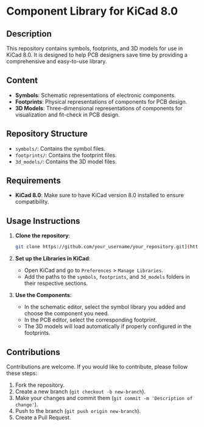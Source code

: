# Component Library for KiCad 8.0

## Description

This repository contains symbols, footprints, and 3D models for use in KiCad 8.0. It is designed to help PCB designers save time by providing a comprehensive and easy-to-use library.

## Content

- **Symbols**: Schematic representations of electronic components.
- **Footprints**: Physical representations of components for PCB design.
- **3D Models**: Three-dimensional representations of components for visualization and fit-check in PCB design.

## Repository Structure

- `symbols/`: Contains the symbol files.
- `footprints/`: Contains the footprint files.
- `3d_models/`: Contains the 3D model files.

## Requirements

- **KiCad 8.0**: Make sure to have KiCad version 8.0 installed to ensure compatibility.

## Usage Instructions

1. **Clone the repository**:
    ```sh
   git clone https://github.com/your_username/your_repository.git](https://github.com/JuanDavidBarrero/KicadLibJuanDavid.git
    ```

2. **Set up the Libraries in KiCad**:

    - Open KiCad and go to `Preferences` > `Manage Libraries`.
    - Add the paths to the `symbols`, `footprints`, and `3d_models` folders in their respective sections.

3. **Use the Components**:

    - In the schematic editor, select the symbol library you added and choose the component you need.
    - In the PCB editor, select the corresponding footprint.
    - The 3D models will load automatically if properly configured in the footprints.

## Contributions

Contributions are welcome. If you would like to contribute, please follow these steps:

1. Fork the repository.
2. Create a new branch (`git checkout -b new-branch`).
3. Make your changes and commit them (`git commit -m 'Description of change'`).
4. Push to the branch (`git push origin new-branch`).
5. Create a Pull Request.
